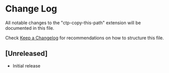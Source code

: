 # Change Log

All notable changes to the "ctp-copy-this-path" extension will be documented in this file.

Check [Keep a Changelog](http://keepachangelog.com/) for recommendations on how to structure this file.

## [Unreleased]

- Initial release